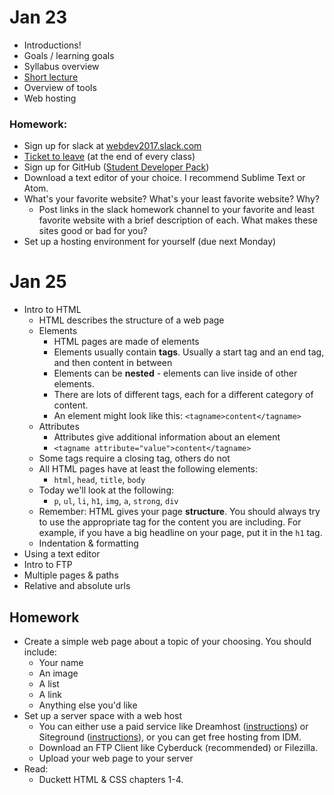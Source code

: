 # Jan 23

* Introductions!
* Goals / learning goals
* Syllabus overview
* [Short lecture](https://docs.google.com/presentation/d/1kyOMmEpjLRjp2Y_oTkkk2UPdM0aQ5vH8UM-hJz1TYBo/edit?usp=sharing)
* Overview of tools
* Web hosting

### Homework:
* Sign up for slack at [webdev2017.slack.com](http://webdev2017.slack.com)
* [Ticket to leave](https://github.com/antiboredom/webdev-2017/blob/master/ttl.md) (at the end of every class)
* Sign up for GitHub ([Student Developer Pack](https://education.github.com/pack))
* Download a text editor of your choice. I recommend Sublime Text or Atom.
* What's your favorite website? What's your least favorite website? Why?
	* Post links in the slack homework channel to your favorite and least favorite website with a brief description of each. What makes these sites good or bad for you?
* Set up a hosting environment for yourself (due next Monday)

# Jan 25
* Intro to HTML
	* HTML describes the structure of a web page
	* Elements
		* HTML pages are made of elements
		* Elements usually contain **tags**. Usually a start tag and an end tag, and then content in between
		* Elements can be **nested** - elements can live inside of other elements.
		* There are lots of different tags, each for a different category of content.
		* An element might look like this: ```<tagname>content</tagname>```
	* Attributes
		* Attributes give additional information about an element
		* ```<tagname attribute="value">content</tagname>```
	* Some tags require a closing tag, others do not
	* All HTML pages have at least the following elements:
		* ```html```, ```head```, ```title```, ```body```
	* Today we'll look at the following:
		* ```p```, ```ul```, ```li```, ```h1```, ```img```, ```a```, ```strong```, ```div```
	* Remember: HTML gives your page **structure**. You should always try to use the appropriate tag for the content you are including. For example, if you have a big headline on your page, put it in the ```h1``` tag.
	* Indentation & formatting
* Using a text editor
* Intro to FTP
* Multiple pages & paths
* Relative and absolute urls

		

## Homework

* Create a simple web page about a topic of your choosing. You should include:
	* Your name
	* An image
	* A list
	* A link
	* Anything else you'd like
* Set up a server space with a web host
	* You can either use a paid service like Dreamhost ([instructions](https://docs.google.com/presentation/d/1IQMfbvyx_ElgKfaPp1MrWdtSNr_56dnn8LErAbBkmoI/edit#slide=id.g381b19e18_20)) or Siteground ([instructions](https://docs.google.com/presentation/d/1CFON25fsVAXqxLyAWRMcI5ofKijmtzMwbMMDBKhhACs/edit#slide=id.gee97fe2a7_0_87)), or you can get free hosting from IDM.
	* Download an FTP Client like Cyberduck (recommended) or Filezilla.
	* Upload your web page to your server
* Read:
	* Duckett HTML & CSS chapters 1-4.

